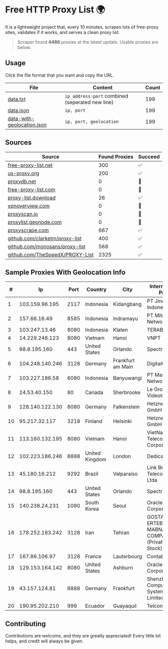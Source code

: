 
# Free HTTP Proxy List 🌍

It is a lightweight project that, every 10 minutes, scrapes lots of free-proxy sites, validates if it works, and serves a clean proxy list.


> Scraper found **4486** proxies at the latest update. Usable proxies are below.

## Usage

Click the file format that you want and copy the URL.


|File|Content|Count|
|----|-------|-----|
|[data.txt](https://raw.githubusercontent.com/themiralay/Proxy-List-World/master/data.txt)|`ip_address:port` combined (seperated new line)|199|
|[data.json](https://raw.githubusercontent.com/themiralay/Proxy-List-World/master/data.json)|`ip, port`|199|
|[data-with-geolocation.json](https://raw.githubusercontent.com/themiralay/Proxy-List-World/master/data-with-geolocation.json)|`ip, port, geolocation`|199|

## Sources

|Source|Found Proxies|Succeed|
|------|-------------|-------|
|[free-proxy-list.net](https://free-proxy-list.net)|300|✅|
|[us-proxy.org](https://www.us-proxy.org)|200|✅|
|[proxydb.net](http://proxydb.net)|0|🚫|
|[free-proxy-list.com](https://free-proxy-list.com/?page=&port=&type%5B%5D=http&type%5B%5D=https&up_time=0&search=Search)|0|🚫|
|[proxy-list.download](https://www.proxy-list.download/HTTP)|26|✅|
|[vpnoverview.com](https://vpnoverview.com/privacy/anonymous-browsing/free-proxy-servers)|0|🚫|
|[proxyscan.io](https://www.proxyscan.io)|0|🚫|
|[proxylist.geonode.com](https://proxylist.geonode.com/api/proxy-list?limit=300&page=1&sort_by=lastChecked&sort_type=desc&protocols=http,https)|0|🚫|
|[proxyscrape.com](https://api.proxyscrape.com/v2/?request=displayproxies&protocol=http&timeout=10000&country=all&ssl=all&anonymity=all)|667|✅|
|[github.com/clarketm/proxy-list](https://raw.githubusercontent.com/clarketm/proxy-list/master/proxy-list-raw.txt)|400|✅|
|[github.com/monosans/proxy-list](https://raw.githubusercontent.com/monosans/proxy-list/main/proxies/http.txt)|568|✅|
|[github.com/TheSpeedX/PROXY-List](https://raw.githubusercontent.com/TheSpeedX/PROXY-List/master/http.txt)|2325|✅|


## Sample Proxies With Geolocation Info

|#|Ip|Port|Country|City|Internet Service Provider|
|-|--|----|-------|----|-------------------------|
|1|103.159.96.195|2117|Indonesia|Kidangbang|PT Jinde Grup Indonesia|
|2|157.66.16.49|8585|Indonesia|Indramayu|PT Mitra Mandiri Network|
|3|103.247.13.46|8080|Indonesia|Klaten|TERABIT|
|4|14.229.248.123|8080|Vietnam|Hanoi|VNPT|
|5|98.8.195.160|443|United States|Orlando|Spectrum|
|6|104.248.140.246|3128|Germany|Frankfurt am Main|DigitalOcean, LLC|
|7|103.227.186.58|6080|Indonesia|Banyuwangi|PT Master Star Network|
|8|24.53.40.150|80|Canada|Sherbrooke|Le Groupe Videotron Ltee|
|9|128.140.122.130|8080|Germany|Falkenstein|Hetzner Online GmbH|
|10|95.217.32.117|3218|Finland|Helsinki|Hetzner Online GmbH|
|11|113.160.132.195|8080|Vietnam|Hanoi|VietNam Post and Telecom Corporation|
|12|102.223.186.246|8888|United Kingdom|London|Dedicated Servers|
|13|45.180.16.212|9292|Brazil|Valparaíso|Link Brasil Telecomunicacoes Ltda|
|14|98.8.195.160|443|United States|Orlando|Spectrum|
|15|140.238.24.231|1080|South Korea|Seoul|Oracle Corporation|
|16|178.252.183.242|3128|Iran|Tehran|GOSTARESH-E-ERTEBATAT-E MABNA COMPANY (Private Joint Stock)|
|17|167.86.106.97|3128|France|Lauterbourg|Contabo GmbH|
|18|129.153.164.142|8080|United States|Ashburn|Oracle Corporation|
|19|43.157.124.81|8888|Germany|Frankfurt|Shenzhen Tencent Computer Systems Company Limited|
|20|190.95.202.210|999|Ecuador|Guayaquil|Telconet S.A|



## Contributing

Contributions are welcome, and they are greatly appreciated! Every
little bit helps, and credit will always be given.

